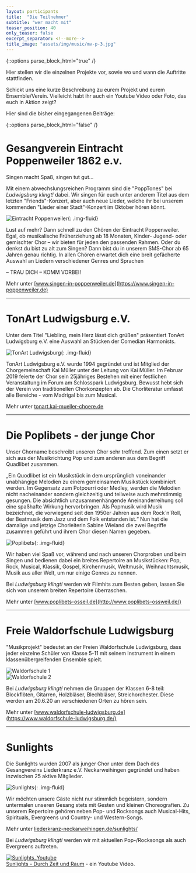 ```yaml
---
layout: participants
title:  "Die Teilnehmer"
subtitle: "wer macht mit"
teaser_position: 40
only_teaser: false
excerpt_separator: <!--more-->
title_image: "assets/img/music/mv-p-3.jpg"
---
```

{::options parse_block_html="true" /}
<div class="teaser">
Hier stellen wir die einzelnen Projekte vor, sowie
wo und wann die Auftritte stattfinden. 

Schickt uns eine kurze Beschreibung
zu eurem Projekt und eurem Ensemble/Verein.
Vielleicht habt ihr auch ein Youtube Video oder Foto, das euch in Aktion zeigt?

Hier sind die bisher eingegangenen Beiträge:
</div>
<!--more-->
{::options parse_block_html="false" /}
      
# Gesangverein Eintracht Poppenweiler 1862 e.v.
Singen macht Spaß, singen tut gut…

Mit einem abwechslungsreichen Programm sind die  "PoppTones" bei _Ludwigsburg klingt!_ dabei.
Wir singen für euch unter anderem Titel aus dem letzten "Friends"-Konzert, aber auch neue Lieder,
welche ihr bei unserem kommenden "Lieder einer Stadt"-Konzert im Oktober hören könnt.  

![Eintracht Poppenweiler](assets/img/teilnehmer/Chorfestival_Popptones_171021_32.jpg){: .img-fluid}

Lust auf mehr? Dann schnell zu den Chören der Eintracht Poppenweiler.
Egal, ob musikalische Früherziehung ab 18 Monaten, Kinder- Jugend- oder gemischter
Chor – wir bieten für jeden den passenden Rahmen.
Oder du denkst du bist zu alt zum Singen?
Dann bist du in unserem SMS-Chor ab 65 Jahren genau richtig.
In allen Chören erwartet dich eine breit gefächerte Auswahl
an Liedern verschiedener Genres und Sprachen
 
– TRAU DICH – KOMM VORBEI!

Mehr unter [www.singen-in-poppenweiler.de](https://www.singen-in-poppenweiler.de)      

<hr class="my-md-3">  

# TonArt Ludwigsburg e.V.
Unter dem Titel "Liebling, mein Herz lässt dich grüßen" präsentiert
TonArt Ludwigsburg e.V. eine Auswahl an Stücken der Comedian Harmonists.

![TonArt Ludwigsburg](assets/img/teilnehmer/TA_in_Karlskaserne-am_06102018_Foto_BanuAksu.jpg){: .img-fluid}

TonArt Ludwigsburg e.V. wurde 1994 gegründet und ist Mitglied der Chorgemeinschaft
Kai Müller unter der Leitung von Kai Müller. Im Februar 2019 feierte der Chor sein
25jähriges Bestehen mit einer festlichen Veranstaltung im Forum am Schlosspark Ludwigsburg.
Bewusst hebt sich der Verein von traditionellen Chorkonzepten ab.
Die Chorliteratur umfasst alle Bereiche - vom Madrigal bis zum Musical.

Mehr unter [tonart.kai-mueller-choere.de](https://kai-mueller-choere.de/ludwigsburg/)

<hr class="my-md-3">  
 
# Die Poplibets - der junge Chor

Unser Chorname beschreibt unseren Chor sehr treffend. Zum einen setzt er sich aus der
Musikrichtung Pop und zum anderen aus dem Begriff  Quadlibet zusammen.

„Ein Quodlibet ist ein Musikstück in dem ursprünglich voneinander unabhängige Melodien zu einem gemeinsamen Musikstück 
kombiniert werden. Im Gegensatz zum Potpourri oder Medley, werden die Melodien nicht nacheinander sondern gleichzeitig 
und teilweise auch mehrstimmig gesungen. Die absichtlich unzusammenhängende Aneinanderreihung soll eine spaßhafte Wirkung 
hervorbringen.
Als Popmusik wird Musik bezeichnet, die vorwiegend seit den 1950er Jahren aus dem Rock´n´Roll,
der Beatmusik dem Jazz und dem Folk entstanden ist.“ Nun hat die damalige und jetzige Chorleiterin
Sabine Wieland die zwei Begriffe zusammen geführt und ihrem Chor diesen Namen gegeben.

![Poplibets](assets/img/teilnehmer/PoplibetsChorbild_am_Klavier.jpg){: .img-fluid}

Wir haben viel Spaß vor, während und nach unseren Chorproben und beim Singen und bedienen
dabei ein breites Repertoire an Musikstücken: Pop, Rock, Musical, Klassik, Gospel, Kirchenmusik, 
Weltmusik, Weihnachtsmusik, Musik aus aller Welt, um nur einige Genres zu nennen.

Bei _Ludwigsburg klingt!_ werden wir Filmhits zum Besten geben,
lassen Sie sich von unserem breiten Repertoire überraschen.

Mehr unter [www.poplibets-osseil.de](http://www.poplibets-ossweil.de/)

<hr class="my-md-3">  
 
# Freie Waldorfschule Ludwigsburg 

"Musikprojekt" bedeutet an der Freien Waldorfschule Ludwigsburg, dass jeder einzelne
Schüler von Klasse 5-11 mit seinem Instrument in einem klassenübergreifenden Ensemble spielt.

<div class="d-flex justify-content-start flex-row">
  <div class="py-2"><img src="assets/img/teilnehmer/waldorfschule-01.jpg" alt="Waldorfschule 1" class="img-fluid"></div>
  <div class="py-2 pl-sm-3"><img src="assets/img/teilnehmer/waldorfschule-02.jpg" alt="Waldorfschule 2"  class="img-fluid"></div>
</div>


Bei _Ludwigsburg klingt!_ nehmen die Gruppen der Klassen 6-8 teil: Blockflöten, Gitarren,
Holzbläser, Blechbläser, Streichorchester.
Diese werden am 20.6.20 an verschiedenen Orten zu hören sein.

Mehr unter [www.waldorfschule-ludwigsburg.de](https://www.waldorfschule-ludwigsburg.de/)

<hr class="my-md-3">  

# Sunlights

Die Sunlights wurden 2007 als junger Chor unter dem Dach des Gesangvereins Liederkranz e.V.
Neckarweihingen gegründet und haben inzwischen 25 aktive Mitglieder.

![Sunlights](assets/img/teilnehmer/Sunlights.jpg){: .img-fluid}

Wir möchten unsere Gäste nicht nur stimmlich begeistern, sondern untermalen unseren Gesang
stets mit Gesten und kleinen Choreografien. Zu unserem Repertoire gehören neben Pop- und
Rocksongs auch Musical-Hits, Spirituals, Evergreens und Country- und Western-Songs.

Mehr unter [liederkranz-neckarweihingen.de/sunlights/](https://liederkranz-neckarweihingen.de/sunlights/)

Bei _Ludwigsburg klingt!_  werden wir mit aktuellen Pop-/Rocksongs als auch Evergreens auftreten.

<div class="d-flex justify-content-start flex-row">
  <div class="py-2">
    <a href="https://youtu.be/yjCtgPfGYXs">
    <img src="assets/img/teilnehmer/Sunlights_Youtube.jpg" alt="Sunlights_Youtube" class="img-fluid pr-3">
    </a>
  </div>
  <div class="align-self-center">
    <a href="https://youtu.be/yjCtgPfGYXs">Sunlights - Durch Zeit und Raum</a> 
    - ein Youtube Video.
  </div>
</div>


